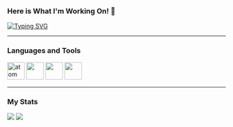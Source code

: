 ### Here is What I'm Working On! 👋

[![Typing SVG](https://readme-typing-svg.demolab.com?font=Fira+Code&size=22&duration=4000&pause=100&color=7897F7&center=true&width=435&lines=Welcome+to+my+Git+Hub)](https://git.io/typing-svg)

---

### Languages and Tools

<img src="https://cdn.jsdelivr.net/gh/devicons/devicon/icons/html5/html5-original-wordmark.svg" title="atom" width="40" height="40"/>&nbsp;<img src="https://cdn.jsdelivr.net/gh/devicons/devicon/icons/css3/css3-original-wordmark.svg" itle="atom" width="40" height="40"/>&nbsp;<img src="https://cdn.jsdelivr.net/gh/devicons/devicon/icons/vscode/vscode-original.svg" itle="atom" width="40" height="40"/>&nbsp;<img src="https://cdn.jsdelivr.net/gh/devicons/devicon/icons/git/git-original.svg" itle="atom" width="40" height="40"/>&nbsp;

---

### My Stats
<div id="stats">
<img src="http://github-profile-summary-cards.vercel.app/api/cards/stats?username=yulii0&theme=default" />
<img src="http://github-profile-summary-cards.vercel.app/api/cards/repos-per-language?username=yulii0&theme=default" />
</div>
